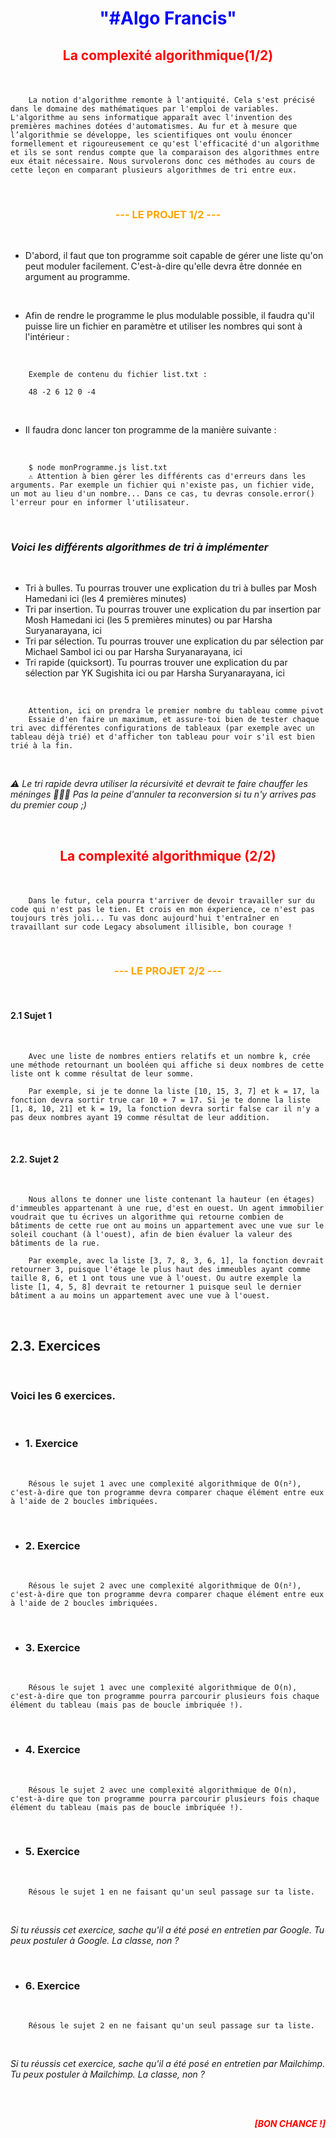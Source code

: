 # <p style="text-align: center; color: blue;">"__#Algo Francis__"</p>


## <p style="text-align: center; color: red;">__La complexité algorithmique(1/2)__</p> 

<br>

        La notion d'algorithme remonte à l'antiquité. Cela s'est précisé dans le domaine des mathématiques par l'emploi de variables. L'algorithme au sens informatique apparaît avec l'invention des premières machines dotées d'automatismes. Au fur et à mesure que l’algorithmie se développe, les scientifiques ont voulu énoncer formellement et rigoureusement ce qu'est l'efficacité d'un algorithme et ils se sont rendus compte que la comparaison des algorithmes entre eux était nécessaire. Nous survolerons donc ces méthodes au cours de cette leçon en comparant plusieurs algorithmes de tri entre eux.

<br>

### <p style="text-align: center; color: orange;">---  LE PROJET 1/2  ---</p>

<br>
        
* D'abord, il faut que ton programme soit capable de gérer une liste qu'on peut moduler facilement. C'est-à-dire qu'elle devra être donnée en argument au programme.

<br>

* Afin de rendre le programme le plus modulable possible, il faudra qu'il puisse lire un fichier en paramètre et utiliser les nombres qui sont à l'intérieur :

<br>

        Exemple de contenu du fichier list.txt :

        48 -2 6 12 0 -4

<br>

* Il faudra donc lancer ton programme de la manière suivante :

<br>

        $ node monProgramme.js list.txt
        ⚠️ Attention à bien gérer les différents cas d'erreurs dans les arguments. Par exemple un fichier qui n'existe pas, un fichier vide, un mot au lieu d'un nombre... Dans ce cas, tu devras console.error() l'erreur pour en informer l'utilisateur.

<br>

### *Voici les différents algorithmes de tri à implémenter*

<br>

* Tri à bulles. Tu pourras trouver une explication du tri à bulles par Mosh Hamedani ici (les 4 premières minutes)
* Tri par insertion. Tu pourras trouver une explication du par insertion par Mosh Hamedani ici (les 5 premières minutes) ou par Harsha Suryanarayana, ici
* Tri par sélection. Tu pourras trouver une explication du par sélection par Michael Sambol ici ou par Harsha Suryanarayana, ici
* Tri rapide (quicksort). Tu pourras trouver une explication du par sélection par YK Sugishita ici ou par Harsha Suryanarayana, ici

<br>

        Attention, ici on prendra le premier nombre du tableau comme pivot
        Essaie d'en faire un maximum, et assure-toi bien de tester chaque tri avec différentes configurations de tableaux (par exemple avec un tableau déjà trié) et d'afficher ton tableau pour voir s'il est bien trié à la fin.

<br>

*⚠️ Le tri rapide devra utiliser la récursivité et devrait te faire chauffer les méninges 🤯🤯🤯 Pas la peine d'annuler ta reconversion si tu n'y arrives pas du premier coup ;)*

<br>

## <p style="text-align: center; color: red;">__La complexité algorithmique (2/2)__</p>

<br>

        Dans le futur, cela pourra t'arriver de devoir travailler sur du code qui n'est pas le tien. Et crois en mon éxperience, ce n'est pas toujours très joli... Tu vas donc aujourd'hui t'entraîner en travaillant sur code Legacy absolument illisible, bon courage !

<br>

### <p style="text-align: center; color: orange;"> --- LE PROJET 2/2 ---</p>

<br>

#### 2.1 Sujet 1

<br>

        Avec une liste de nombres entiers relatifs et un nombre k, crée une méthode retournant un booléen qui affiche si deux nombres de cette liste ont k comme résultat de leur somme.

        Par exemple, si je te donne la liste [10, 15, 3, 7] et k = 17, la fonction devra sortir true car 10 + 7 = 17. Si je te donne la liste [1, 8, 10, 21] et k = 19, la fonction devra sortir false car il n'y a pas deux nombres ayant 19 comme résultat de leur addition.

<br>

#### 2.2. Sujet 2

<br>

        Nous allons te donner une liste contenant la hauteur (en étages) d'immeubles appartenant à une rue, d'est en ouest. Un agent immobilier voudrait que tu écrives un algorithme qui retourne combien de bâtiments de cette rue ont au moins un appartement avec une vue sur le soleil couchant (à l'ouest), afin de bien évaluer la valeur des bâtiments de la rue.

        Par exemple, avec la liste [3, 7, 8, 3, 6, 1], la fonction devrait retourner 3, puisque l'étage le plus haut des immeubles ayant comme taille 8, 6, et 1 ont tous une vue à l'ouest. Ou autre exemple la liste [1, 4, 5, 8] devrait te retourner 1 puisque seul le dernier bâtiment a au moins un appartement avec une vue à l'ouest.

<br>

## 2.3. Exercices

<br>

### Voici les 6 exercices.

<br>

- ### 1. Exercice 

<br>

        Résous le sujet 1 avec une complexité algorithmique de O(n²), c'est-à-dire que ton programme devra comparer chaque élément entre eux à l'aide de 2 boucles imbriquées.

<br>

- ### 2. Exercice 

<br>

        Résous le sujet 2 avec une complexité algorithmique de O(n²), c'est-à-dire que ton programme devra comparer chaque élément entre eux à l'aide de 2 boucles imbriquées.

<br>

- ### 3. Exercice 

<br>

        Résous le sujet 1 avec une complexité algorithmique de O(n), c'est-à-dire que ton programme pourra parcourir plusieurs fois chaque élément du tableau (mais pas de boucle imbriquée !).

<br>

- ### 4. Exercice 

<br>

        Résous le sujet 2 avec une complexité algorithmique de O(n), c'est-à-dire que ton programme pourra parcourir plusieurs fois chaque élément du tableau (mais pas de boucle imbriquée !).

<br>

- ### 5. Exercice 

<br>

        Résous le sujet 1 en ne faisant qu'un seul passage sur ta liste.

<br>

*Si tu réussis cet exercice, sache qu'il a été posé en entretien par Google. Tu peux postuler à Google. La classe, non ?*

<br>

- ### 6. Exercice 

<br>

        Résous le sujet 2 en ne faisant qu'un seul passage sur ta liste.

<br>

*Si tu réussis cet exercice, sache qu'il a été posé en entretien par Mailchimp. Tu peux postuler à Mailchimp. La classe, non ?*

<br>

<br>

***<p style="text-align: right; color: red;">[BON CHANCE !]</p>***